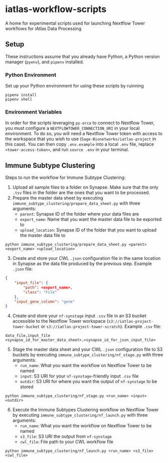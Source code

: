# iatlas-workflow-scripts
A home for experimental scripts used for launching Nextflow Tower workflows for iAtlas Data Processing

## Setup

These instructions assume that you already have Python, a Python version manager (`pyenv`), and `pipenv` installed.

### Python Environment

Set up your Python environment for using these scripts by ruinning
```
pipenv install
pipenv shell
```

### Environment Variables

In order for the scripts leveraging `py-orca` to connect to Nextflow Tower, you must configure a `NEXTFLOWTOWER_CONNECTION_URI` in your local environment. To do so, you will need a Nextflow Tower token with access to the workspace that you wish to use (`Sage-Bionetworks/iatlas-project` in this case). You can then copy `.env.example` into a local `.env` file, replace `<tower-access-token>`, and run `source .env` in your terminal.

## Immune Subtype Clustering

Steps to run the workflow for Immune Subtype Clustering:
1. Upload all sample files to a folder on Synapse. Make sure that the only `.tsv` files in the folder are the ones that you want to be processed.
2. Prepare the master data sheet by executing `immune_subtype_clustering/prepare_data_sheet.py` with three arguments:
    - `parent`: Synapse ID of the folder where your data files are
    - `export_name`: Name that you want the master data file to be exported to
    - `upload_location`: Synapse ID of the folder that you want to upload the master data file to
```
python immune_subtype_clustering/prepare_data_sheet.py <parent> <export_name> <upload_location>
```
3. Create and store your CWL `.json` configuration file in the same location in Synapse as the data file produced by the previous step.
Example `.json` file:
``` immune_subtype_clustering_input.json
{
    "input_file": {
        "path": <export_name>,
        "class": "File"
    },
    "input_gene_column": "gene"
}
```
4. Create and store your `nf-synstage` input `.csv` file in an S3 bucket accessible to the Nextflow Tower workspace (`s3://iatlas-project-tower-bucket` or `s3://iatlas-project-tower-scratch`).
Example `.csv` file:
``` input.csv
data_file,input_file
<synapse_id_for_master_data_sheet>,<synapse_id_for_json_input_file>
```
5. Stage the master data sheet and your CWL `.json` configuration file to S3 buckets by executing `immune_subtype_clustering/nf_stage.py` with three arguments:
    - `run_name`: What you want the workflow on Nextflow Tower to be named
    - `input`: S3 URI for your `nf-synstage`-friendly input `.csv` file 
    - `outdir`: S3 URI for where you want the output of `nf-synstage` to be stored
```
python immune_subtype_clustering/nf_stage.py <run_name> <input> <outdir>
```
6. Execute the Immune Subtypes Clustering workflow on Nextflow Tower by executing `immune_subtype_clustering/nf_launch.py` with three arguments:
    - `run_name`: What you want the workflow on Nextflow Tower to be named
    - `s3_file`: S3 URI the output from `nf-synstage`
    - `cwl_file`: File path to your CWL workflow file
```
python immune_subtype_clustering/nf_launch.py <run_name> <s3_file> <cwl_file>
```
